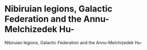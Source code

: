 # Nibiruian legions, Galactic Federation and the Annu-Melchizedek Hu-

Nibiruian legions, Galactic Federation and the Annu-Melchizedek Hu-